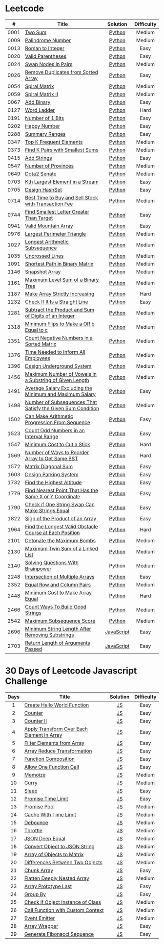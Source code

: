 # Leetcode

|  #   | Title                                                                                                                                                         |                                             Solution                                             | Difficulty |
| :--: | ------------------------------------------------------------------------------------------------------------------------------------------------------------- | :----------------------------------------------------------------------------------------------: | :--------: |
| 0001 | [Two Sum](https://leetcode.com/problems/two-sum)                                                                                                              |                            [Python](./algorithms/leetcode/two-sum.py)                            |   Medium   |
| 0009 | [Palindrome Number](https://leetcode.com/problems/palindrome-number)                                                                                          |                       [Python](./algorithms/leetcode/palindrome-number.py)                       |   Medium   |
| 0013 | [Roman to Integer](https://leetcode.com/problems/roman-to-integer)                                                                                            |                       [Python](./algorithms/leetcode/roman-to-integer.py)                        |    Easy    |
| 0020 | [Valid Parentheses](https://leetcode.com/problems/valid-parentheses)                                                                                          |                       [Python](./algorithms/leetcode/valid-parentheses.py)                       |    Easy    |
| 0024 | [Swap Nodes in Pairs](https://leetcode.com/problems/swap-nodes-in-pairs)                                                                                      |                      [Python](./algorithms/leetcode/swap-nodes-in-pairs.py)                      |   Medium   |
| 0026 | [Remove Duplicates from Sorted Array](https://leetcode.com/problems/remove-duplicates-from-sorted-array)                                                      |              [Python](./algorithms/leetcode/remove-duplicates-from-sorted-array.py)              |    Easy    |
| 0054 | [Spiral Matrix](https://leetcode.com/problems/spiral-matrix/)                                                                                                 |                         [Python](./algorithms/leetcode/spiral-matrix.py)                         |   Medium   |
| 0059 | [Spiral Matrix II](https://leetcode.com/problems/spiral-matrix-ii/)                                                                                           |                       [Python](./algorithms/leetcode/spiral-matrix-ii.py)                        |   Medium   |
| 0067 | [Add Binary](https://leetcode.com/problems/add-binary)                                                                                                        |                      [Python](./algorithms/leetcode/add-binary/solution.py)                      |    Easy    |
| 0127 | [Word Ladder](https://leetcode.com/problems/word-ladder)                                                                                                      |                     [Python](./algorithms/leetcode/word-ladder/solution.py)                      |    Hard    |
| 0191 | [Number of 1 Bits](https://leetcode.com/problems/number-of-1-bits)                                                                                            |                       [Python](./algorithms/leetcode/number-of-1-bits.py)                        |    Easy    |
| 0202 | [Happy Number](https://leetcode.com/problems/happy-number)                                                                                                    |                         [Python](./algorithms/leetcode/happy-number.py)                          |    Easy    |
| 0288 | [Summary Ranges](https://leetcode.com/problems/summary-ranges)                                                                                                |                    [Python](./algorithms/leetcode/summary-ranges/solution.py)                    |    Easy    |
| 0347 | [Top K Frequent Elements](https://leetcode.com/problems/top-k-frequent-elements)                                                                              |                    [Python](./algorithms/leetcode/top-k-frequent-elements.py)                    |   Medium   |
| 0373 | [Find K Pairs with Smallest Sums](https://leetcode.com/problems/find-k-pairs-with-smallest-sums)                                                              |           [Python](./algorithms/leetcode/find-k-pairs-with-smallest-sums/solution.py)            |   Medium   |
| 0415 | [Add Strings](https://leetcode.com/problems/add-strings)                                                                                                      |                          [Python](./algorithms/leetcode/add-strings.py)                          |    Easy    |
| 0547 | [Number of Provinces](https://leetcode.com/problems/number-of-provinces)                                                                                      |                   [Python](./algorithms/leetcode/number-of-provinces/main.py)                    |   Medium   |
| 0649 | [Dota2 Senate](https://leetcode.com/problems/dota2-senate/)                                                                                                   |                         [Python](./algorithms/leetcode/dota2-senate.py)                          |   Medium   |
| 0703 | [Kth Largest Element in a Stream](https://leetcode.com/problems/kth-largest-element-in-a-stream)                                                              |                [Python](./algorithms/leetcode/kth-largest-element-in-a-stream.py)                |    Easy    |
| 0705 | [Design HashSet](https://leetcode.com/problems/design-hashset/)                                                                                               |                        [Python](./algorithms/leetcode/design-hashset.py)                         |    Easy    |
| 0714 | [Best Time to Buy and Sell Stock with Transaction Fee](https://leetcode.com/problems/best-time-to-buy-and-sell-stock-with-transaction-fee)                    | [Python](./algorithms/leetcode/best-time-to-buy-and-sell-stock-with-transaction-fee/solution.py) |   Medium   |
| 0744 | [Find Smallest Letter Greater Than Target](https://leetcode.com/problems/find-smallest-letter-greater-than-target)                                            |       [Python](./algorithms/leetcode/find-smallest-letter-greater-than-target/solution.py)       |    Easy    |
| 0941 | [Valid Mountain Array](https://leetcode.com/problems/valid-mountain-array)                                                                                    |                     [Python](./algorithms/leetcode/valid-mountain-array.py)                      |    Easy    |
| 0976 | [Largest Perimeter Triangle](https://leetcode.com/problems/largest-perimeter-triangle)                                                                        |                  [Python](./algorithms/leetcode/largest-perimeter-triangle.py)                   |   Medium   |
| 1027 | [Longest Arithmetic Subsequence](https://leetcode.com/problems/longest-arithmetic-subsequence)                                                                |            [Python](./algorithms/leetcode/longest-arithmetic-subsequence/solution.py)            |   Medium   |
| 1035 | [Uncrossed Lines](https://leetcode.com/problems/uncrossed-lines/)                                                                                             |                        [Python](./algorithms/leetcode/uncrossed-lines.py)                        |   Medium   |
| 1091 | [Shortest Path in Binary Matrix](https://leetcode.com/problems/shortest-path-in-binary-matrix/)                                                               |                [Python](./algorithms/leetcode/shortest-path-in-binary-matrix.py)                 |   Medium   |
| 1146 | [Snapshot Array](https://leetcode.com/problems/snapshot-array)                                                                                                |                    [Python](./algorithms/leetcode/snapshot-array/solution.py)                    |   Medium   |
| 1161 | [Maximum Level Sum of a Binary Tree](https://leetcode.com/problems/maximum-level-sum-of-a-binary-tree)                                                        |          [Python](./algorithms/leetcode/maximum-level-sum-of-a-binary-tree/solution.py)          |   Medium   |
| 1187 | [Make Array Strictly Increasing](https://leetcode.com/problems/make-array-strictly-increasing)                                                                |            [Python](./algorithms/leetcode/make-array-strictly-increasing/solution.py)            |    Hard    |
| 1232 | [Check If It Is a Straight Line](https://leetcode.com/problems/check-if-it-is-a-straight-line)                                                                |                [Python](./algorithms/leetcode/check-if-it-is-a-straight-line.py)                 |    Easy    |
| 1281 | [Subtract the Product and Sum of Digits of an Integer](https://leetcode.com/problems/subtract-the-product-and-sum-of-digits-of-an-integer)                    |     [Python](./algorithms/leetcode/subtract-the-product-and-sum-of-digits-of-an-integer.py)      |   Medium   |
| 1318 | [Minimum Flips to Make a OR b Equal to c](https://leetcode.com/problems/minimum-flips-to-make-a-or-b-equal-to-c)                                              |       [Python](./algorithms/leetcode/minimum-flips-to-make-a-or-b-equal-to-c/solution.py)        |   Medium   |
| 1351 | [Count Negative Numbers in a Sorted Matrix](https://leetcode.com/problems/count-negative-numbers-in-a-sorted-matrix)                                          |      [Python](./algorithms/leetcode/count-negative-numbers-in-a-sorted-matrix/solution.py)       |   Medium   |
| 1376 | [Time Needed to Inform All Employees](https://leetcode.com/problems/time-needed-to-inform-all-employees)                                                      |              [Python](./algorithms/leetcode/time-needed-to-inform-all-employees.py)              |   Medium   |
| 1396 | [Design Underground System](https://leetcode.com/problems/design-underground-system)                                                                          |                   [Python](./algorithms/leetcode/design-underground-system.py)                   |   Medium   |
| 1456 | [Maximum Number of Vowels in a Substring of Given Length](https://leetcode.com/problems/maximum-number-of-vowels-in-a-substring-of-given-length/)             |    [Python](./algorithms/leetcode/maximum-number-of-vowels-in-a-substring-of-given-length.py)    |   Medium   |
| 1491 | [Average Salary Excluding the Minimum and Maximum Salary](https://leetcode.com/problems/average-salary-excluding-the-minimum-and-maximum-salary)              |    [Python](./algorithms/leetcode/average-salary-excluding-the-minimum-and-maximum-salary.py)    |    Easy    |
| 1498 | [Number of Subsequences That Satisfy the Given Sum Condition](https://leetcode.com/problems/number-of-subsequences-that-satisfy-the-given-sum-condition/)     |  [Python](./algorithms/leetcode/number-of-subsequences-that-satisfy-the-given-sum-condition.py)  |   Medium   |
| 1502 | [Can Make Arithmetic Progression From Sequence](https://leetcode.com/problems/can-make-arithmetic-progression-from-sequence)                                  |         [Python](./algorithms/leetcode/can-make-arithmetic-progression-from-sequence.py)         |    Easy    |
| 1523 | [Count Odd Numbers in an Interval Range](https://leetcode.com/problems/count-odd-numbers-in-an-interval-range/)                                               |            [Python](./algorithms/leetcode/count-odd-numbers-in-an-interval-range.py)             |    Easy    |
| 1547 | [Minimum Cost to Cut a Stick](https://leetcode.com/problems/minimum-cost-to-cut-a-stick)                                                                      |                  [Python](./algorithms/leetcode/minimum-cost-to-cut-a-stic.py)                   |    Hard    |
| 1569 | [Number of Ways to Reorder Array to Get Same BST](https://leetcode.com/problems/number-of-ways-to-reorder-array-to-get-same-bst)                              |   [Python](./algorithms/leetcode/number-of-ways-to-reorder-array-to-get-same-bst/solution.py)    |    Hard    |
| 1572 | [Matrix Diagonal Sum](https://leetcode.com/problems/matrix-diagonal-sum/description/)                                                                         |                      [Python](./algorithms/leetcode/matrix-diagonal-sum.py)                      |    Easy    |
| 1603 | [Design Parking System](https://leetcode.com/problems/design-parking-system)                                                                                  |                     [Python](./algorithms/leetcode/design-parking-system.py)                     |    Easy    |
| 1732 | [Find the Highest Altitude](https://leetcode.com/problems/find-the-highest-altitude)                                                                          |              [Python](./algorithms/leetcode/find-the-highest-altitude/solution.py)               |    Easy    |
| 1779 | [Find Nearest Point That Has the Same X or Y Coordinate](https://leetcode.com/problems/find-nearest-point-that-has-the-same-x-or-y-coordinate)                |    [Python](./algorithms/leetcode/find-nearest-point-that-has-the-same-x-or-y-coordinate.py)     |    Easy    |
| 1790 | [Check if One String Swap Can Make Strings Equal](https://leetcode.com/problems/check-if-one-string-swap-can-make-strings-equal)                              |        [Python](./algorithms/leetcode/check-if-one-string-swap-can-make-strings-equal.py)        |    Easy    |
| 1822 | [Sign of the Product of an Array](https://leetcode.com/problems/sign-of-the-product-of-an-array)                                                              |                [Python](./algorithms/leetcode/sign-of-the-product-of-an-array.py)                |    Easy    |
| 1964 | [Find the Longest Valid Obstacle Course at Each Position](https://leetcode.com/problems/find-the-longest-valid-obstacle-course-at-each-position/description/) |    [Python](./algorithms/leetcode/find-the-longest-valid-obstacle-course-at-each-position.py)    |    Hard    |
| 2101 | [Detonate the Maximum Bombs](https://leetcode.com/problems/detonate-the-maximum-bombs)                                                                        |                  [Python](./algorithms/leetcode/detonate-the-maximum-bombs.py)                   |   Medium   |
| 2130 | [Maximum Twin Sum of a Linked List](https://leetcode.com/problems/maximum-twin-sum-of-a-linked-list)                                                          |               [Python](./algorithms/leetcode/maximum-twin-sum-of-a-linked-list.py)               |   Medium   |
| 2140 | [Solving Questions With Brainpower](https://leetcode.com/problems/solving-questions-with-brainpower/)                                                         |               [Python](./algorithms/leetcode/solving-questions-with-brainpower.py)               |   Medium   |
| 2248 | [Intersection of Multiple Arrays](https://leetcode.com/problems/intersection-of-multiple-arrays)                                                              |                [Python](./algorithms/leetcode/intersection-of-multiple-arrays.py)                |    Easy    |
| 2352 | [Equal Row and Column Pairs](https://leetcode.com/problems/equal-row-and-column-pairs)                                                                        |              [Python](./algorithms/leetcode/equal-row-and-column-pairs/solution.py)              |   Medium   |
| 2448 | [Minimum Cost to Make Array Equal](https://leetcode.com/problems/minimum-cost-to-make-array-equal)                                                            |           [Python](./algorithms/leetcode/minimum-cost-to-make-array-equal/solution.py)           |    Hard    |
| 2466 | [Count Ways To Build Good Strings](https://leetcode.com/problems/count-ways-to-build-good-strings/)                                                           |               [Python](./algorithms/leetcode/count-ways-to-build-good-strings.py)                |   Medium   |
| 2542 | [Maximum Subsequence Score](https://leetcode.com/problems/maximum-subsequence-score)                                                                          |                   [Python](./algorithms/leetcode/maximum-subsequence-score.py)                   |   Medium   |
| 2696 | [Minimum String Length After Removing Substrings](https://leetcode.com/problems/minimum-string-length-after-removing-substrings)                              | [JavaScript](./algorithms/leetcode/minimum-string-length-after-removing-substrings/solution.ts)  |    Easy    |
| 2703 | [Return Length of Arguments Passed](https://leetcode.com/problems/return-length-of-arguments-passed)                                                          |        [JavaScript](./algorithms/leetcode/return-length-of-arguments-passed/solution.ts)         |    Easy    |

# 30 Days of Leetcode Javascript Challenge

| Days | Title                                                                                                                              |                                         Solution                                         | Difficulty |
| :--: | ---------------------------------------------------------------------------------------------------------------------------------- | :--------------------------------------------------------------------------------------: | :--------: |
|  1   | [Create Hello World Function](https://leetcode.com/problems/create-hello-world-function)                                           |        [JS](./30-days-of-LC-javascript-challenge/create-hello-world-function.js)         |    Easy    |
|  2   | [Counter](https://leetcode.com/problems/counter)                                                                                   |                  [JS](./30-days-of-LC-javascript-challenge/counter.js)                   |    Easy    |
|  3   | [Counter II](https://leetcode.com/problems/counter-ii/description)                                                                 |                 [JS](./30-days-of-LC-javascript-challenge/counter-ii.js)                 |    Easy    |
|  4   | [Apply Transform Over Each Element in Array](https://leetcode.com/problems/apply-transform-over-each-element-in-array/description) | [JS](./30-days-of-LC-javascript-challenge/apply-transform-over-each-element-in-array.js) |    Easy    |
|  5   | [Filter Elements from Array](https://leetcode.com/problems/filter-elements-from-array)                                             |         [JS](./30-days-of-LC-javascript-challenge/filter-elements-from-array.js)         |    Easy    |
|  6   | [Array Reduce Transformation](https://leetcode.com/problems/array-reduce-transformation/description/)                              |        [JS](./30-days-of-LC-javascript-challenge/array-reduce-transformation.js)         |    Easy    |
|  7   | [Function Composition](https://leetcode.com/problems/function-composition/)                                                        |            [JS](./30-days-of-LC-javascript-challenge/function-composition.js)            |    Easy    |
|  8   | [Allow One Function Call](https://leetcode.com/problems/allow-one-function-call/)                                                  |          [JS](./30-days-of-LC-javascript-challenge/allow-one-function-call.js)           |    Easy    |
|  9   | [Memoize](https://leetcode.com/problems/memoize/)                                                                                  |                  [JS](./30-days-of-LC-javascript-challenge/memoize.js)                   |   Medium   |
|  10  | [Curry](https://leetcode.com/problems/curry/)                                                                                      |                   [JS](./30-days-of-LC-javascript-challenge/curry.js)                    |   Medium   |
|  11  | [Sleep](https://leetcode.com/problems/sleep/)                                                                                      |                   [JS](./30-days-of-LC-javascript-challenge/sleep.js)                    |    Easy    |
|  12  | [Promise Time Limit](https://leetcode.com/problems/promise-time-limit/)                                                            |             [JS](./30-days-of-LC-javascript-challenge/promise-time-limit.js)             |    Easy    |
|  13  | [Promise Pool](https://leetcode.com/problems/promise-pool/)                                                                        |                [JS](./30-days-of-LC-javascript-challenge/promise-pool.js)                |   Medium   |
|  14  | [Cache With Time Limit](https://leetcode.com/problems/cache-with-time-limit)                                                       |           [JS](./30-days-of-LC-javascript-challenge/cache-with-time-limit.js)            |   Medium   |
|  15  | [Debounce](https://leetcode.com/problems/debounce)                                                                                 |                  [JS](./30-days-of-LC-javascript-challenge/deboune.js)                   |   Medium   |
|  16  | [Throttle](https://leetcode.com/problems/throttle)                                                                                 |                  [JS](./30-days-of-LC-javascript-challenge/throttle.js)                  |   Medium   |
|  17  | [JSON Deep Equal](https://leetcode.com/problems/json-deep-equal)                                                                   |              [JS](./30-days-of-LC-javascript-challenge/json-deep-equal.js)               |   Medium   |
|  18  | [Convert Object to JSON String](https://leetcode.com/problems/convert-object-to-json-string)                                       |       [JS](./30-days-of-LC-javascript-challenge/convert-object-to-json-string.js)        |   Medium   |
|  19  | [Array of Objects to Matrix](https://leetcode.com/problems/array-of-objects-to-matrix)                                             |         [JS](./30-days-of-LC-javascript-challenge/array-of-objects-to-matrix.js)         |   Medium   |
|  20  | [Differences Between Two Objects](https://leetcode.com/problems/differences-between-two-objects)                                   |      [JS](./30-days-of-LC-javascript-challenge/differences-between-two-objects.js)       |   Medium   |
|  21  | [Chunk Array](https://leetcode.com/problems/chunk-array)                                                                           |                [JS](./30-days-of-LC-javascript-challenge/chunk-array.js)                 |    Easy    |
|  22  | [Flatten Deeply Nested Array](https://leetcode.com/problems/flatten-deeply-nested-array)                                           |        [JS](./30-days-of-LC-javascript-challenge/flatten-deeply-nested-array.js)         |   Medium   |
|  23  | [Array Prototype Last](https://leetcode.com/problems/array-prototype-last)                                                         |            [JS](./30-days-of-LC-javascript-challenge/array-prototype-last.js)            |    Easy    |
|  24  | [Group By](https://leetcode.com/problems/group-by)                                                                                 |                  [JS](./30-days-of-LC-javascript-challenge/group-by.js)                  |    Easy    |
|  25  | [Check if Object Instance of Class](https://leetcode.com/problems/check-if-object-instance-of-class)                               |     [JS](./30-days-of-LC-javascript-challenge/check-if-object-instance-of-class.js)      |   Medium   |
|  26  | [Call Function with Custom Context](https://leetcode.com/problems/call-function-with-custom-context)                               |     [JS](./30-days-of-LC-javascript-challenge/call-function-with-custom-context.js)      |   Medium   |
|  27  | [Event Emitter](https://leetcode.com/problems/event-emitter)                                                                       |               [JS](./30-days-of-LC-javascript-challenge/event-emitter.js)                |   Medium   |
|  28  | [Array Wrapper](https://leetcode.com/problems/array-wrapper)                                                                       |               [JS](./30-days-of-LC-javascript-challenge/array-wrapper.js)                |    Easy    |
|  29  | [Generate Fibonacci Sequence](https://leetcode.com/problems/generate-fibonacci-sequence)                                           |        [JS](./30-days-of-LC-javascript-challenge/generate-fibonacci-sequence.js)         |    Easy    |
